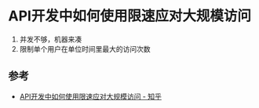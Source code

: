 # API开发中如何使用限速应对大规模访问

1. 并发不够，机器来凑
2. 限制单个用户在单位时间里最大的访问次数

## 参考

- [API开发中如何使用限速应对大规模访问 - 知乎](https://zhuanlan.zhihu.com/p/49412303?hmsr=toutiao.io&utm_medium=toutiao.io&utm_source=toutiao.io)
